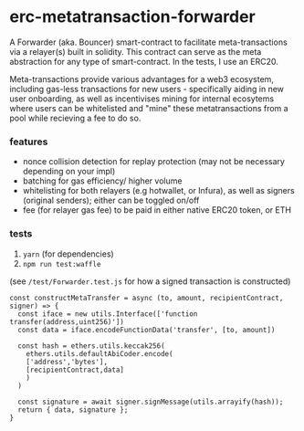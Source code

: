 # erc-metatransaction-forwarder
A Forwarder (aka. Bouncer) smart-contract to facilitate meta-transactions via a relayer(s) built in solidity. This contract can serve as the meta abstraction for any type of smart-contract. In the tests, I use an ERC20.

Meta-transactions provide various advantages for a web3 ecosystem, including gas-less transactions for new users - specifically aiding in new user onboarding, as well as incentivises mining for internal ecosytems where users can be whitelisted and "mine" these metatransactions from a pool while recieving a fee to do so.

### features ###
- nonce collision detection for replay protection (may not be necessary depending on your impl)
- batching for gas efficiency/ higher volume
- whitelisting for both relayers (e.g hotwallet, or Infura), as well as signers (original senders); either can be toggled on/off
- fee (for relayer gas fee) to be paid in either native ERC20 token, or ETH

### tests ###
1. `yarn` (for dependencies)
2. `npm run test:waffle`

(see `/test/Forwarder.test.js` for how a signed transaction is constructed)
```
const constructMetaTransfer = async (to, amount, recipientContract, signer) => { 
  const iface = new utils.Interface(['function transfer(address,uint256)'])
  const data = iface.encodeFunctionData('transfer', [to, amount])

  const hash = ethers.utils.keccak256(
    ethers.utils.defaultAbiCoder.encode(
    ['address','bytes'],
    [recipientContract,data]
    )
  )

  const signature = await signer.signMessage(utils.arrayify(hash));
  return { data, signature };
}
```
